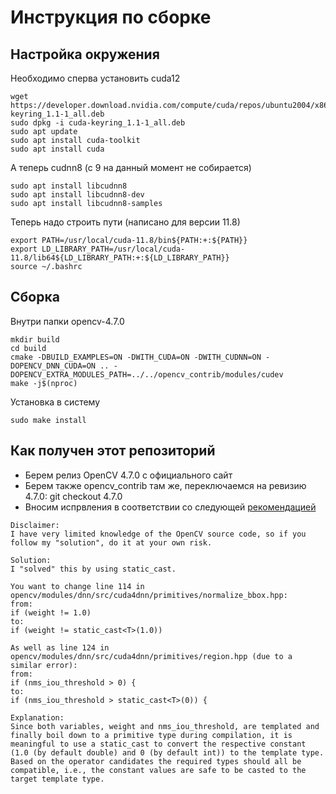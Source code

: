 # Инструкция по сборке

## Настройка окружения

Необходимо сперва установить cuda12

    wget https://developer.download.nvidia.com/compute/cuda/repos/ubuntu2004/x86_64/cuda-keyring_1.1-1_all.deb
    sudo dpkg -i cuda-keyring_1.1-1_all.deb
    sudo apt update
    sudo apt install cuda-toolkit
    sudo apt install cuda

А теперь cudnn8 (с 9 на данный момент не собирается)

    sudo apt install libcudnn8
    sudo apt install libcudnn8-dev
    sudo apt install libcudnn8-samples

Теперь надо строить пути (написано для версии 11.8)

    export PATH=/usr/local/cuda-11.8/bin${PATH:+:${PATH}}
    export LD_LIBRARY_PATH=/usr/local/cuda-11.8/lib64${LD_LIBRARY_PATH:+:${LD_LIBRARY_PATH}}
    source ~/.bashrc

## Сборка

Внутри папки opencv-4.7.0

    mkdir build
    cd build
    cmake -DBUILD_EXAMPLES=ON -DWITH_CUDA=ON -DWITH_CUDNN=ON -DOPENCV_DNN_CUDA=ON .. -DOPENCV_EXTRA_MODULES_PATH=../../opencv_contrib/modules/cudev
    make -j$(nproc)

Установка в систему

    sudo make install

## Как получен этот репозиторий

- Берем релиз OpenCV 4.7.0 с официального сайт
- Берем также opencv_contrib там же, переключаемся на ревизию 4.7.0: git checkout 4.7.0
- Вносим испрвления в соответствии со следующей [рекомендацией](https://github.com/opencv/opencv/issues/23893)

```
Disclaimer:
I have very limited knowledge of the OpenCV source code, so if you follow my "solution", do it at your own risk.

Solution:
I "solved" this by using static_cast.

You want to change line 114 in opencv/modules/dnn/src/cuda4dnn/primitives/normalize_bbox.hpp:
from:
if (weight != 1.0)
to:
if (weight != static_cast<T>(1.0))

As well as line 124 in opencv/modules/dnn/src/cuda4dnn/primitives/region.hpp (due to a similar error):
from:
if (nms_iou_threshold > 0) {
to:
if (nms_iou_threshold > static_cast<T>(0)) {

Explanation:
Since both variables, weight and nms_iou_threshold, are templated and finally boil down to a primitive type during compilation, it is meaningful to use a static_cast to convert the respective constant (1.0 (by default double) and 0 (by default int)) to the template type. Based on the operator candidates the required types should all be compatible, i.e., the constant values are safe to be casted to the target template type.

```

